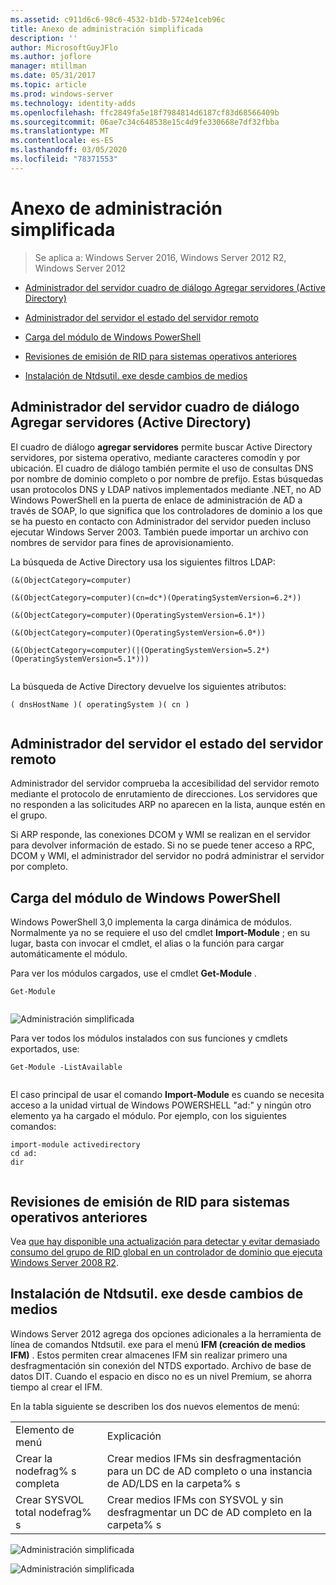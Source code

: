 ```yaml
---
ms.assetid: c911d6c6-98c6-4532-b1db-5724e1ceb96c
title: Anexo de administración simplificada
description: ''
author: MicrosoftGuyJFlo
ms.author: joflore
manager: mtillman
ms.date: 05/31/2017
ms.topic: article
ms.prod: windows-server
ms.technology: identity-adds
ms.openlocfilehash: ffc2849fa5e18f7984814d6187cf83d68566409b
ms.sourcegitcommit: 06ae7c34c648538e15c4d9fe330668e7df32fbba
ms.translationtype: MT
ms.contentlocale: es-ES
ms.lasthandoff: 03/05/2020
ms.locfileid: "78371553"
---
```

# <a name="simplified-administration-appendix"></a>Anexo de administración simplificada

>Se aplica a: Windows Server 2016, Windows Server 2012 R2, Windows Server 2012

  
-   [Administrador del servidor cuadro de diálogo Agregar servidores (Active Directory)](../../ad-ds/deploy/Simplified-Administration-Appendix.md#BKMK_AddServers)  
  
-   [Administrador del servidor el estado del servidor remoto](../../ad-ds/deploy/Simplified-Administration-Appendix.md#BKMK_ServerMgrStatus)  
  
-   [Carga del módulo de Windows PowerShell](../../ad-ds/deploy/Simplified-Administration-Appendix.md#BKMK_PSLoadModule)  
  
-   [Revisiones de emisión de RID para sistemas operativos anteriores](../../ad-ds/deploy/Simplified-Administration-Appendix.md#BKMK_Rid)  
  
-   [Instalación de Ntdsutil. exe desde cambios de medios](../../ad-ds/deploy/Simplified-Administration-Appendix.md#BKMK_IFM)  
  
## <a name="BKMK_AddServers"></a>Administrador del servidor cuadro de diálogo Agregar servidores (Active Directory)  

El cuadro de diálogo **agregar servidores** permite buscar Active Directory servidores, por sistema operativo, mediante caracteres comodín y por ubicación. El cuadro de diálogo también permite el uso de consultas DNS por nombre de dominio completo o por nombre de prefijo. Estas búsquedas usan protocolos DNS y LDAP nativos implementados mediante .NET, no AD Windows PowerShell en la puerta de enlace de administración de AD a través de SOAP, lo que significa que los controladores de dominio a los que se ha puesto en contacto con Administrador del servidor pueden incluso ejecutar Windows Server 2003. También puede importar un archivo con nombres de servidor para fines de aprovisionamiento.  
  
La búsqueda de Active Directory usa los siguientes filtros LDAP:  
  
```  
(&(ObjectCategory=computer)  
  
(&(ObjectCategory=computer)(cn=dc*)(OperatingSystemVersion=6.2*))  
  
(&(ObjectCategory=computer)(OperatingSystemVersion=6.1*))  
  
(&(ObjectCategory=computer)(OperatingSystemVersion=6.0*))  
  
(&(ObjectCategory=computer)(|(OperatingSystemVersion=5.2*)(OperatingSystemVersion=5.1*)))  
  
```  
  
La búsqueda de Active Directory devuelve los siguientes atributos:  
  
```  
( dnsHostName )( operatingSystem )( cn )  
  
```  
  
## <a name="BKMK_ServerMgrStatus"></a>Administrador del servidor el estado del servidor remoto  
Administrador del servidor comprueba la accesibilidad del servidor remoto mediante el protocolo de enrutamiento de direcciones. Los servidores que no responden a las solicitudes ARP no aparecen en la lista, aunque estén en el grupo.  
  
Si ARP responde, las conexiones DCOM y WMI se realizan en el servidor para devolver información de estado. Si no se puede tener acceso a RPC, DCOM y WMI, el administrador del servidor no podrá administrar el servidor por completo.  
  
## <a name="BKMK_PSLoadModule"></a>Carga del módulo de Windows PowerShell  
Windows PowerShell 3,0 implementa la carga dinámica de módulos. Normalmente ya no se requiere el uso del cmdlet **Import-Module** ; en su lugar, basta con invocar el cmdlet, el alias o la función para cargar automáticamente el módulo.  
  
Para ver los módulos cargados, use el cmdlet **Get-Module** .  
  
```  
Get-Module  
  
```  
  
![Administración simplificada](media/Simplified-Administration-Appendix/ADDS_PSGetModule.gif)  
  
Para ver todos los módulos instalados con sus funciones y cmdlets exportados, use:  
  
```  
Get-Module -ListAvailable  
  
```  
  
El caso principal de usar el comando **Import-Module** es cuando se necesita acceso a la unidad virtual de Windows POWERSHELL "ad:" y ningún otro elemento ya ha cargado el módulo. Por ejemplo, con los siguientes comandos:  
  
```  
import-module activedirectory  
cd ad:  
dir  
  
```  
  
## <a name="BKMK_Rid"></a>Revisiones de emisión de RID para sistemas operativos anteriores  
Vea [que hay disponible una actualización para detectar y evitar demasiado consumo del grupo de RID global en un controlador de dominio que ejecuta Windows Server 2008 R2](https://support.microsoft.com/kb/2618669).  
  
## <a name="BKMK_IFM"></a>Instalación de Ntdsutil. exe desde cambios de medios  
Windows Server 2012 agrega dos opciones adicionales a la herramienta de línea de comandos Ntdsutil. exe para el menú **IFM (creación de medios IFM)** . Estos permiten crear almacenes IFM sin realizar primero una desfragmentación sin conexión del NTDS exportado. Archivo de base de datos DIT. Cuando el espacio en disco no es un nivel Premium, se ahorra tiempo al crear el IFM.  
  
En la tabla siguiente se describen los dos nuevos elementos de menú:  
  
|||  
|-|-|  
|Elemento de menú|Explicación|  
|Crear la nodefrag% s completa|Crear medios IFMs sin desfragmentación para un DC de AD completo o una instancia de AD/LDS en la carpeta% s|  
|Crear SYSVOL total nodefrag% s|Crear medios IFMs con SYSVOL y sin desfragmentar un DC de AD completo en la carpeta% s|  
  
![Administración simplificada](media/Simplified-Administration-Appendix/ADDS_PSIFM.png)  
  
![Administración simplificada](media/Simplified-Administration-Appendix/ADDS_PSIFMComplete.gif)  
  



